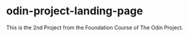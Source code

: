 # odin-project-landing-page
 
This is the 2nd Project from the Foundation Course of The Odin Project.

